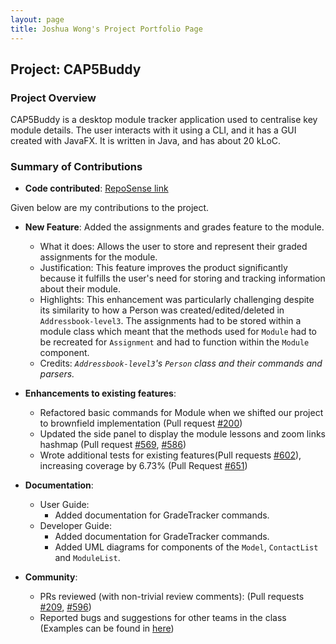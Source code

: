 ```yaml
---
layout: page
title: Joshua Wong's Project Portfolio Page
---
```


## Project: CAP5Buddy

### Project Overview
CAP5Buddy is a desktop module tracker application used to centralise key module details. The user interacts with it using a CLI, and it has a GUI created with JavaFX. It is written in Java, and has about 20 kLoC.
### Summary of Contributions

* **Code contributed**: [RepoSense link](https://nus-cs2103-ay2021s1.github.io/tp-dashboard/#breakdown=true&search=murtubak)

Given below are my contributions to the project.
* **New Feature**: Added the assignments and grades feature to the module.
  * What it does: Allows the user to store and represent their graded assignments for the module.
  * Justification: This feature improves the product significantly because it fulfills the user's need for storing and tracking information about their module.
  * Highlights: This enhancement was particularly challenging despite its similarity to how a Person was created/edited/deleted in `Addressbook-level3`.
    The assignments had to be stored within a module class which meant that the methods used for `Module` had to be recreated for `Assignment` and had to function within
    the `Module` component.
  * Credits: *`Addressbook-level3`'s `Person` class and their commands and parsers.*
  
* **Enhancements to existing features**:
  * Refactored basic commands for Module when we shifted our project to brownfield implementation (Pull request [\#200](https://github.com/AY2021S1-CS2103T-F12-3/tp/pull/200))
  * Updated the side panel to display the module lessons and zoom links hashmap (Pull request [\#569](https://github.com/AY2021S1-CS2103T-F12-3/tp/pull/569), [\#586](https://github.com/AY2021S1-CS2103T-F12-3/tp/pull/586))
  * Wrote additional tests for existing features(Pull requests [\#602](https://github.com/AY2021S1-CS2103T-F12-3/tp/pull/602)), increasing coverage by 6.73% (Pull Request [\#651](https://github.com/AY2021S1-CS2103T-F12-3/tp/pull/651))
  
* **Documentation**:
  * User Guide:
    * Added documentation for GradeTracker commands.
  * Developer Guide:
    * Added documentation for GradeTracker commands.
    * Added UML diagrams for components of the `Model`, `ContactList` and `ModuleList`.
   
* **Community**:
  * PRs reviewed (with non-trivial review comments): (Pull requests [\#209](https://github.com/AY2021S1-CS2103T-F12-3/tp/pull/209), [\#596](https://github.com/AY2021S1-CS2103T-F12-3/tp/pull/596))
  * Reported bugs and suggestions for other teams in the class (Examples can be found in [here](https://github.com/murtubak/ped/issues))
